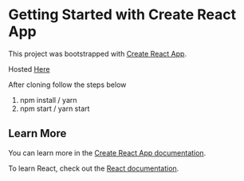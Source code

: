 # Getting Started with Create React App

This project was bootstrapped with [Create React App](https://github.com/facebook/create-react-app).

Hosted [Here](https://maheshs-1996.github.io/ball-sorter)

After cloning follow the steps below
1. npm install / yarn
2. npm start / yarn start

## Learn More

You can learn more in the [Create React App documentation](https://facebook.github.io/create-react-app/docs/getting-started).

To learn React, check out the [React documentation](https://reactjs.org/).
